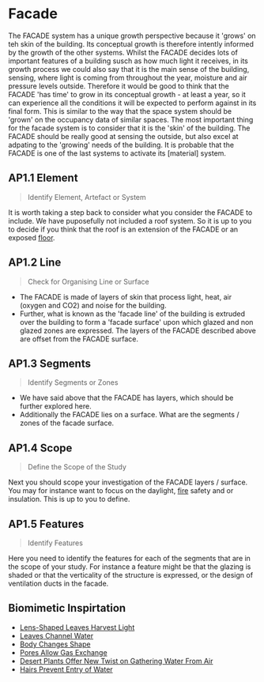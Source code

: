 # Facade

The FACADE system has a unique growth perspective because it 'grows' on teh skin of the building. Its conceptual growth is therefore intently informed by the growth of the other systems. Whilst the FACADE decides lots of important features of a building susch as how much light it receives, in its growth process we could also say that it is the main sense of the building, sensing, where light is coming from throughout the year, moisture and air pressure levels outside. Therefore it would be good to think that the FACADE 'has time' to grow in its conceptual growth - at least a year, so it can experience all the conditions it will be expected to perform against in its final form. This is similar to the way that the space system should be 'grown' on the occupancy data of similar spaces. The most important thing for the facade system is to consider that it is the 'skin' of the building. The FACADE should be really good at sensing the outside, but also excel at adpating to the 'growing' needs of the building. It is probable that the FACADE is one of the last systems to activate its [material] system.

## AP1.1 Element
> Identify Element, Artefact or System

It is worth taking a step back to consider what you consider the FACADE to include. We have puposefully not included a roof system. So it is up to you to decide if you think that the roof is an extension of the FACADE or an exposed [floor].

## AP1.2 Line
> Check for Organising Line or Surface

* The FACADE is made of layers of skin that process light, heat, air (oxygen and CO2) and noise for the building.
* Further, what is known as the 'facade line' of the building is extruded over the building to form a 'facade surface' upon which glazed and non glazed zones are expressed. The layers of the FACADE described above are offset from the FACADE surface.

## AP1.3 Segments
> Identify Segments or Zones

* We have said above that the FACADE has layers, which should be further explored here.
* Additionally the FACADE lies on a surface. What are the segments / zones of the facade surface.

## AP1.4 Scope
> Define the Scope of the Study

Next you should scope your investigation of the FACADE layers / surface. You may for instance want to focus on the daylight, [fire] safety and or insulation. This is up to you to define.

## AP1.5 Features
> Identify Features

Here you need to identify the features for each of the segments that are in the scope of your study. For instance a feature might be that the glazing is shaded or that the verticality of the structure is expressed, or the design of ventilation ducts in the facade. 

[site]: /Agile/Systems/Site
[floor]: /Agile/Systems/Floor
[Facade]: /Agile/Systems/Facade
[Core]: /Agile/Systems/Core
[Space]: /Agile/Systems/Space
[structure]: /Agile/Systems/Structure
[Services]: /Agile/Systems/Services
[fire]: /Agile/Systems/Fire
[materials]: /Agile/Systems/Materials
[Build]: /Agile/Systems/Build

## Biomimetic Inspirtation
* [Lens-Shaped Leaves Harvest Light](https://asknature.org/strategy/crystals-draw-sunlight-into-plant/)
* [Leaves Channel Water](https://asknature.org/strategy/leaves-channel-water/)
* [Body Changes Shape](https://asknature.org/strategy/body-changes-shape/)
* [Pores Allow Gas Exchange](https://asknature.org/strategy/pores-allow-gas-exchange/)
* [Desert Plants Offer New Twist on Gathering Water From Air](https://asknature.org/strategy/leaves-gather-water/)
* [Hairs Prevent Entry of Water](https://asknature.org/strategy/hairs-prevent-entry-of-water/)

